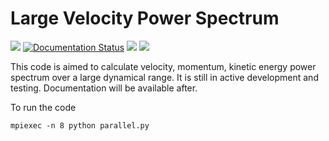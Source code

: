 # Large Velocity Power Spectrum

[![](https://img.shields.io/github/license/YujieH3/Large-Velocity-Power-Spectrum.svg)](LICENSE.md)
[![Documentation Status](https://readthedocs.org/projects/vpower/badge/?version=latest)](https://vpower.readthedocs.io/en/latest/?badge=latest)
[![](https://img.shields.io/badge/Maintained%3F-yes-green.svg)]()
[![](https://img.shields.io/github/last-commit/YujieH3/Large-Velocity-Power-Spectrum.svg)]()

This code is aimed to calculate velocity, momentum, kinetic energy power spectrum over a large dynamical range. It is still in active development and testing. Documentation will be available after.
<!-- For more information, please refer to Vpower's [documentation](https://vpower.readthedocs.io/en/latest/). -->


To run the code
```
mpiexec -n 8 python parallel.py
```


